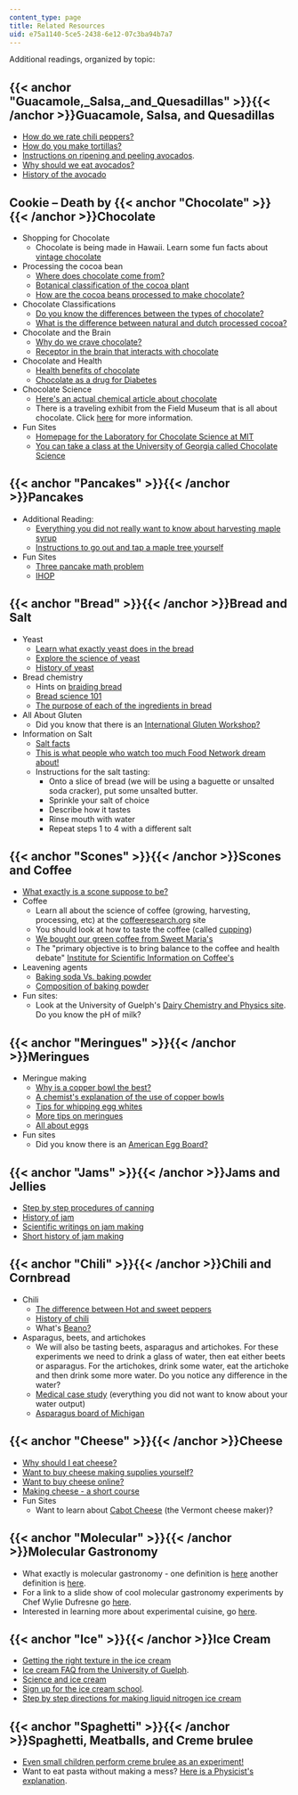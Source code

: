 ```yaml
---
content_type: page
title: Related Resources
uid: e75a1140-5ce5-2438-6e12-07c3ba94b7a7
---
```


Additional readings, organized by topic:

{{< anchor "Guacamole,_Salsa,_and_Quesadillas" >}}{{< /anchor >}}Guacamole, Salsa, and Quesadillas
--------------------------------------------------------------------------------------------------

*   [How do we rate chili peppers?](https://en.wikipedia.org/wiki/Scoville_scale)
*   [How do you make tortillas?](http://www.texascooking.com/features/sept98flourtortillas.htm)
*   [Instructions on ripening and peeling avocados](https://loveonetoday.com/how-to/how-to-cut-slice-peel-pit-avocados/).
*   [Why should we eat avocados?](http://www.doityourself.com/stry/avacados)
*   [History of the avocado](https://www.avoseedo.com/a-brief-history-of-the-avocado/)

Cookie – Death by {{< anchor "Chocolate" >}}{{< /anchor >}}Chocolate
--------------------------------------------------------------------

*   Shopping for Chocolate
    *   Chocolate is being made in Hawaii. Learn some fun facts about [vintage chocolate](http://www.hawaiianchocolate.com/)
*   Processing the cocoa bean
    *   [Where does chocolate come from?](http://www.exploratorium.edu/exploring/exploring_chocolate/choc_2.html)
    *   [Botanical classification of the cocoa plant](http://www.xocoatl.org/science.htm)
    *   [How are the cocoa beans processed to make chocolate?](http://www.foodsci.uoguelph.ca/deicon/chocolate.gif)
*   Chocolate Classifications
    *   [Do you know the differences between the types of chocolate?](http://www.finecooking.com/articles/sorting-out-chocolate.aspx)
    *   [What is the difference between natural and dutch processed cocoa?](http://www.joyofbaking.com/cocoa.html)
*   Chocolate and the Brain
    *   [Why do we crave chocolate?](http://www.exploratorium.edu/exploring/exploring_chocolate/choc_8.html)
    *   [Receptor in the brain that interacts with chocolate](http://antoine.frostburg.edu/chem/senese/101/features/anandamide.shtml)
*   Chocolate and Health
    *   [Health benefits of chocolate](http://www.exploratorium.edu/exploring/exploring_chocolate/choc_7.html)
    *   [Chocolate as a drug for Diabetes](https://www.diabetesselfmanagement.com/blog/chocolate-as-diabetes-medicine/#:~:text=A%20meta%2Danalysis%20of%20seven,consumption%E2%80%9D%20according%20to%20ABC%20News.)
*   Chocolate Science
    *   [Here's an actual chemical article about chocolate](http://pubs.acs.org/cen/whatstuff/stuff/7849sci5.html)
    *   There is a traveling exhibit from the Field Museum that is all about chocolate. Click [here](http://archive.fieldmuseum.org/chocolate/about.html) for more information.
*   Fun Sites
    *   [Homepage for the Laboratory for Chocolate Science at MIT](http://web.mit.edu/chocolatiers/www/)
    *   [You can take a class at the University of Georgia called Chocolate Science](https://news.uga.edu/chocolate-science/)

{{< anchor "Pancakes" >}}{{< /anchor >}}Pancakes
------------------------------------------------

*   Additional Reading:
    *   [Everything you did not really want to know about harvesting maple syrup](http://www.cookingforengineers.com/article/16/Maple-Syrup-Grades)
    *   [Instructions to go out and tap a maple tree yourself](http://www.tapmytrees.com/)
*   Fun Sites
    *   [Three pancake math problem](http://www.cut-the-knot.org/pancakes.shtml)
    *   [IHOP](http://www.ihop.com/)

{{< anchor "Bread" >}}{{< /anchor >}}Bread and Salt
---------------------------------------------------

*   Yeast
    *   [Learn what exactly yeast does in the bread](http://web.archive.org/web/20080501001741/http://www.bluechipgroup.net/YeastBreadBakingTip.html) 
    *   [Explore the science of yeast](http://www.exploreyeast.com/)
    *   [History of yeast](http://www.dakotayeast.com/yeast_history.html)
*   Bread chemistry
    *   Hints on [braiding bread](http://www.goodcooking.com/braid.htm)
    *   [Bread science 101](http://www.exploratorium.edu/cooking/bread/bread_science.html)
    *   [The purpose of each of the ingredients in bread](http://www.breadworld.com/BakingIngredients.aspx)
*   All About Gluten
    *   Did you know that there is an [International Gluten Workshop?](http://cereals2018.cimmyt.org/13th-international-gluten-workshop/)
*   Information on Salt
    *   [Salt facts](http://www.cooksrecipes.com/tips/salt.html)
    *   [This is what people who watch too much Food Network dream about!](http://www.saltworks.us/salt_info/si_gourmet_reference.asp)
    *   Instructions for the salt tasting:
        *   Onto a slice of bread (we will be using a baguette or unsalted soda cracker), put some unsalted butter.
        *   Sprinkle your salt of choice
        *   Describe how it tastes
        *   Rinse mouth with water
        *   Repeat steps 1 to 4 with a different salt

{{< anchor "Scones" >}}{{< /anchor >}}Scones and Coffee
-------------------------------------------------------

*   [What exactly is a scone suppose to be?](http://chefdonmessina.blogspot.in/2010/02/just-what-exactly-is-scone.html)
*   Coffee
    *   Learn all about the science of coffee (growing, harvesting, processing, etc) at the [coffeeresearch.org](http://www.coffeeresearch.org/) site
    *   You should look at how to taste the coffee (called [cupping](http://www.coffeeresearch.org/coffee/cupping.htm))
    *   [We bought our green coffee from Sweet Maria's](http://www.sweetmarias.com/)
    *   The "primary objective is to bring balance to the coffee and health debate" [Institute for Scientific Information on Coffee's](http://www.coffeeandhealth.org/about-us/)
*   Leavening agents
    *   [Baking soda Vs. baking powder](http://users.rcn.com/sue.interport/food/bakgsoda.html)
    *   [Composition of baking powder](http://www.howstuffworks.com/baking-powder.htm)
*   Fun sites:
    *   Look at the University of Guelph's [Dairy Chemistry and Physics site](http://www.foodsci.uoguelph.ca/dairyedu/intro.html). Do you know the pH of milk?

{{< anchor "Meringues" >}}{{< /anchor >}}Meringues
--------------------------------------------------

*   Meringue making
    *   [Why is a copper bowl the best?](http://www.abc.net.au/science/articles/2001/09/06/355781.htm?site=science/greatmomentsinscience)
    *   [A chemist's explanation of the use of copper bowls](http://chemistry.about.com/od/howthingsworkfaqs/f/copperbowl.htm)
    *   [Tips for whipping egg whites](http://www.ochef.com/223.htm)
    *   [More tips on meringues](http://www.funandfoodcafe.com/2008/08/recipe-meringue-baking-perfect-tips.html)
    *   [All about eggs](http://www.healthxchange.com.sg/healthyliving/DietandNutrition/Pages/All-About-Eggs.aspx)
*   Fun sites
    *   Did you know there is an [American Egg Board?](http://www.aeb.org/)

{{< anchor "Jams" >}}{{< /anchor >}}Jams and Jellies
----------------------------------------------------

*   [Step by step procedures of canning](http://www.stevespanglerscience.com/lab/experiments/liquid-nitrogen-ice-cream)
*   [History of jam](https://outonalimbonline.com/)
*   [Scientific writings on jam making](http://www.exploratorium.edu/cooking/icooks/article_6-03.html)
*   [Short history of jam making](https://life.spectator.co.uk/articles/jam-beautifully-preserved-history/)

{{< anchor "Chili" >}}{{< /anchor >}}Chili and Cornbread
--------------------------------------------------------

*   Chili
    *   [The difference between Hot and sweet peppers](https://laidbackgardener.wordpress.com/tag/difference-between-sweet-and-hot-peppers/)
    *   [History of chili](http://whatscookingamerica.net/History/Chili/ChiliHistory.htm)
    *   What's [Beano?](http://www.beanogas.com/)
*   Asparagus, beets, and artichokes
    *   We will also be tasting beets, asparagus and artichokes. For these experiments we need to drink a glass of water, then eat either beets or asparagus. For the artichokes, drink some water, eat the artichoke and then drink some more water. Do you notice any difference in the water?
    *   [Medical case study](http://allergyadvisor.com/Educational/April03.htm) (everything you did not want to know about your water output)
    *   [Asparagus board of Michigan](http://www.asparagus.org/)

{{< anchor "Cheese" >}}{{< /anchor >}}Cheese
--------------------------------------------

*   [Why should I eat cheese?](http://www.nationaldairycouncil.org/healthandwellness/Pages/HealthandWellnessHome.aspx)
*   [Want to buy cheese making supplies yourself?](http://www.cheesemaking.com/)
*   [Want to buy cheese online?](http://www.cheesesupply.com.ipaddress.com/)
*   [Making cheese - a short course](https://fankhauserblog.wordpress.com/)
*   Fun Sites
    *   Want to learn about [Cabot Cheese](http://www.cabotcheese.coop/) (the Vermont cheese maker)?

{{< anchor "Molecular" >}}{{< /anchor >}}Molecular Gastronomy
-------------------------------------------------------------

*   What exactly is molecular gastronomy - one definition is [here](http://www.cookingwithcolor.com/molecular_gastronomy.htm) another definition is [here](http://en.wikipedia.org/wiki/Molecular_gastronomy).
*   For a link to a slide show of cool molecular gastronomy experiments by Chef Wylie Dufresne go [here](http://www.nytimes.com/slideshow/2007/11/05/science/20071106_FOOD_SLIDESHOW_index.html?ex=1195016400&en=6b92d76859790553&ei=5070&emc=eta3).
*   Interested in learning more about experimental cuisine, go [here](http://experimentalcuisine.googlepages.com/).

{{< anchor "Ice" >}}{{< /anchor >}}Ice Cream
--------------------------------------------

*   [Getting the right texture in the ice cream](http://www.foodsci.uoguelph.ca/dairyedu/icstructure.html)
*   [Ice cream FAQ from the University of Guelph](http://www.foodsci.uoguelph.ca/dairyedu/icecream.html).
*   [Science and ice cream](http://www.foodsci.uoguelph.ca/dairyedu/findsci.html)
*   [Sign up for the ice cream school](http://www.foodsci.uoguelph.ca/dairyedu/iccourse.html).
*   [Step by step directions for making liquid nitrogen ice cream](https://www.stevespanglerscience.com/lab/experiments/liquid-nitrogen-ice-cream/)

{{< anchor "Spaghetti" >}}{{< /anchor >}}Spaghetti, Meatballs, and Creme brulee
-------------------------------------------------------------------------------

*   [Even small children perform creme brulee as an experiment!](http://old.post-gazette.com/food/20001116fuller5.asp)
*   Want to eat pasta without making a mess? [Here is a Physicist's explanation](http://findarticles.com/p/articles/mi_m1590/is_4_58/ai_79967167/).